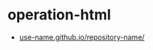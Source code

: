 # operation-html
+ [use-name.github.io/repository-name/](https://kuchyang.github.io/operation-html/)
